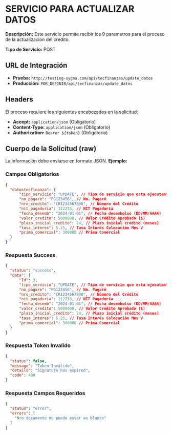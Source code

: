 # SERVICIO PARA ACTUALIZAR DATOS


**Descripción:** Este servicio permite recibir los 9 parametros para el proceso de la actualizacion del credito.

**Tipo de Servicio:** POST

## URL de Integración

- **Prueba:** `http://testing-sygma.com/api/tecfinanzas/update_datos`
- **Producción:** `POR_DEFINIR/api/tecfinanzas/update_datos`

## Headers

El proceso requiere los siguientes encabezados en la solicitud:

- **Accept:** `application/json` (Obligatorio)
- **Content-Type:** `application/json` (Obligatorio)
- **Authorization:** `Bearer ${token}` (Obligatorio)

## Cuerpo de la Solicitud (raw)

La información debe enviarse en formato JSON. **Ejemplo:**

### Campos Obligatorios

``````json
{
  "datostecfinanza": {
      "tipo_servicio": "UPDATE", // Tipo de servicio que esta ejecutanto
      "no_pagare": "PG123456", // No. Pagaré
      "nro_credito": "CR1234567890", // Número del Crédito
      "nit_pagaduria": 112233, // NIT Pagaduría
      "fecha_desemb": "2024-01-01", // Fecha desembolso (DD/MM/AAAA)
      "valor_credito": 5000000, // Valor Crédito Aprobado ($)
      "plazo_inicial_credito": 24, // Plazo inicial crédito (meses)
      "tasa_interes": 5.25, // Tasa Interés Colocación Mes V
      "prima_comercial": 300000 // Prima Comercial
  }
}
``````

### Respuesta Success

``````json
{
  "status": "success",
  "data": {
      "Id": 3,
      "tipo_servicio": "UPDATE", // Tipo de servicio que esta ejecutanto
      "no_pagare": "PG123456", // No. Pagaré
      "nro_credito": "CR1234567890", // Número del Crédito
      "nit_pagaduria": 112233, // NIT Pagaduría
      "fecha_desemb": "2024-01-01", // Fecha desembolso (DD/MM/AAAA)
      "valor_credito": 5000000, // Valor Crédito Aprobado ($)
      "plazo_inicial_credito": 24, // Plazo inicial crédito (meses)
      "tasa_interes": 5.25, // Tasa Interés Colocación Mes V
      "prima_comercial": 300000 // Prima Comercial
  }
}
``````

### Respuesta Token Invalido

``````json
{
  "status": false,
  "message": "Token Inválido",
  "details": "Signature has expired",
  "code": 400
}
``````

### Respuesta Campos Requeridos

``````json
{
  "status": "error",
  "errors": [
    "Nro documento no puede estar en blanco"
  ]
}
``````